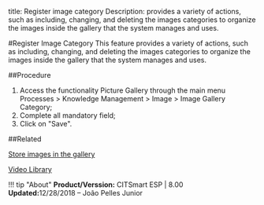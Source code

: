 title:  Register image category
Description: provides a variety of actions, such as including, changing, and deleting the images categories to organize the images inside the gallery that the system manages and uses.

#Register Image Category
This feature provides a variety of actions, such as including, changing, and deleting the images categories to organize the images inside the gallery that the system manages and uses.

##Procedure
1.	Access the functionality Picture Gallery through the main menu Processes > Knowledge Management > Image > Image Gallery Category;
2.	Complete all mandatory field;
3.	Click on "Save".

##Related

[Store images in the gallery](https://docs-dev.citsmart.com/en/site/citsmart-esp-8/5-processes/knowledge/configuration/store-images-gallery.html)

<i class='fa fa-youtube-play  fa-2x' style='color:#97ce17;vertical-align: middle;'> </i> [Video Library](https://www.youtube.com/playlist?list=PLB5qK2uzf2ROOaL7DsS86sLx4ilNgruEc)

!!! tip "About"
    <b>Product/Verssion:</b> CITSmart ESP | 8.00 &nbsp;&nbsp;
    <b>Updated:</b>12/28/2018 – João Pelles Junior 


